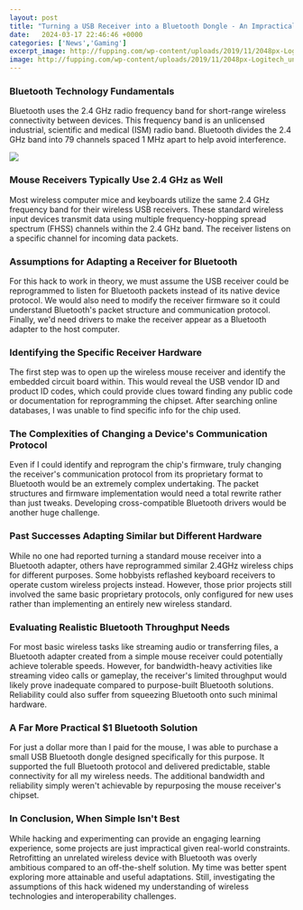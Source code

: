 ```yaml
---
layout: post
title: "Turning a USB Receiver into a Bluetooth Dongle - An Impractical Yet Informative Experiment"
date:   2024-03-17 22:46:46 +0000
categories: ['News','Gaming']
excerpt_image: http://fupping.com/wp-content/uploads/2019/11/2048px-Logitech_unifying_receiver.jpg
image: http://fupping.com/wp-content/uploads/2019/11/2048px-Logitech_unifying_receiver.jpg
---
```


### Bluetooth Technology Fundamentals
Bluetooth uses the 2.4 GHz radio frequency band for short-range wireless connectivity between devices. This frequency band is an unlicensed industrial, scientific and medical (ISM) radio band. Bluetooth divides the 2.4 GHz band into 79 channels spaced 1 MHz apart to help avoid interference. 

![](https://i.ytimg.com/vi/SRSyqky-WWk/maxresdefault.jpg)
### Mouse Receivers Typically Use 2.4 GHz as Well
Most wireless computer mice and keyboards utilize the same 2.4 GHz frequency band for their wireless USB receivers. These standard wireless input devices transmit data using multiple frequency-hopping spread spectrum (FHSS) channels within the 2.4 GHz band. The receiver listens on a specific channel for incoming data packets.
### Assumptions for Adapting a Receiver for Bluetooth
For this hack to work in theory, we must assume the USB receiver could be reprogrammed to listen for Bluetooth packets instead of its native device protocol. We would also need to modify the receiver firmware so it could understand Bluetooth's packet structure and communication protocol. Finally, we'd need drivers to make the receiver appear as a Bluetooth adapter to the host computer.
### Identifying the Specific Receiver Hardware
The first step was to open up the wireless mouse receiver and identify the embedded circuit board within. This would reveal the USB vendor ID and product ID codes, which could provide clues toward finding any public code or documentation for reprogramming the chipset. After searching online databases, I was unable to find specific info for the chip used.
### The Complexities of Changing a Device's Communication Protocol
Even if I could identify and reprogram the chip's firmware, truly changing the receiver's communication protocol from its proprietary format to Bluetooth would be an extremely complex undertaking. The packet structures and firmware implementation would need a total rewrite rather than just tweaks. Developing cross-compatible Bluetooth drivers would be another huge challenge.
### Past Successes Adapting Similar but Different Hardware
While no one had reported turning a standard mouse receiver into a Bluetooth adapter, others have reprogrammed similar 2.4GHz wireless chips for different purposes. Some hobbyists reflashed keyboard receivers to operate custom wireless projects instead. However, those prior projects still involved the same basic proprietary protocols, only configured for new uses rather than implementing an entirely new wireless standard. 
### Evaluating Realistic Bluetooth Throughput Needs
For most basic wireless tasks like streaming audio or transferring files, a Bluetooth adapter created from a simple mouse receiver could potentially achieve tolerable speeds. However, for bandwidth-heavy activities like streaming video calls or gameplay, the receiver's limited throughput would likely prove inadequate compared to purpose-built Bluetooth solutions. Reliability could also suffer from squeezing Bluetooth onto such minimal hardware.
### A Far More Practical $1 Bluetooth Solution
For just a dollar more than I paid for the mouse, I was able to purchase a small USB Bluetooth dongle designed specifically for this purpose. It supported the full Bluetooth protocol and delivered predictable, stable connectivity for all my wireless needs. The additional bandwidth and reliability simply weren't achievable by repurposing the mouse receiver's chipset.
### In Conclusion, When Simple Isn't Best
While hacking and experimenting can provide an engaging learning experience, some projects are just impractical given real-world constraints. Retrofitting an unrelated wireless device with Bluetooth was overly ambitious compared to an off-the-shelf solution. My time was better spent exploring more attainable and useful adaptations. Still, investigating the assumptions of this hack widened my understanding of wireless technologies and interoperability challenges.
